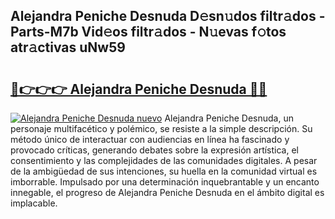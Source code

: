 ## Alejandra Peniche Desnuda D𝚎sn𝚞dos filtr𝚊dos - Parts-M7b Vid𝚎os filtr𝚊dos - N𝚞evas f𝚘tos atr𝚊ctivas uNw59

# <h2><a href="http://mb8mc4.tromn.icu/?c=Alejandra+Peniche+Desnuda">🔗👉👉👉 Alejandra Peniche Desnuda 🔗🔗</a></h2>

[![Alejandra Peniche Desnuda nuevo](https://i.imgur.com/pEAQMta.gif)](http://mb8mc4.tromn.icu/?c=Alejandra+Peniche+Desnuda)
Alejandra Peniche Desnuda, un personaje multifacético y polémico, se resiste a la simple descripción. Su método único de interactuar con audiencias en línea ha fascinado y provocado críticas, generando debates sobre la expresión artística, el consentimiento y las complejidades de las comunidades digitales. A pesar de la ambigüedad de sus intenciones, su huella en la comunidad virtual es imborrable. Impulsado por una determinación inquebrantable y un encanto innegable, el progreso de Alejandra Peniche Desnuda en el ámbito digital es implacable.
